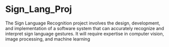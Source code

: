 # Sign_Lang_Proj
The Sign Language Recognition project involves the design, development, and implementation of a software system that can accurately recognize and interpret sign language gestures. It will require expertise in computer vision, image processing, and machine learning
